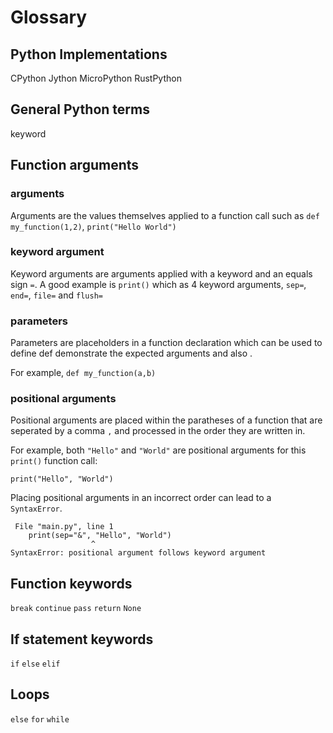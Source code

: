# Glossary
## Python Implementations
CPython
Jython
MicroPython
RustPython

## General Python terms
keyword

## Function arguments
### arguments
Arguments are the values themselves applied to a function call such as `def my_function(1,2)`, `print("Hello World")`

### keyword argument
Keyword arguments are arguments applied with a keyword and an equals sign `=`. A good example is `print()` which as 4 keyword arguments, `sep=`, `end=`, `file=` and `flush=`

### parameters
Parameters are placeholders in a function declaration which can be used to define def demonstrate the expected arguments and also . 

For example, `def my_function(a,b)`

### positional arguments
Positional arguments are placed within the paratheses of a function that are seperated by a comma `,` and processed in the order they are written in. 

For example, both `"Hello"` and `"World"` are positional arguments for this `print()` function call:

`print("Hello", "World")`

Placing positional arguments in an incorrect order can lead to a `SyntaxError`.

```
 File "main.py", line 1
    print(sep="&", "Hello", "World")
                  ^
SyntaxError: positional argument follows keyword argument
```

## Function keywords
`break`
`continue`
`pass`
`return`
`None`

## If statement keywords
`if`
`else`
`elif`

## Loops
`else`
`for`
`while`